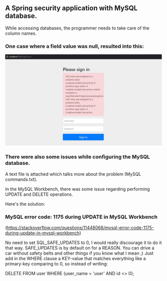 ## A Spring security application with MySQL database.

While accessing databases, the programmer needs to take care of the column names.


### One case where a field value was null, resulted into this:

![Alt text](assests/P981313.JPG?raw=true "Null value error")

### There were also some issues while configuring the MySQL database.
A text file is attached which talks more about the problem (MySQL commands.txt).


In the MySQL Workbench, there was some issue regarding performing UPDATE and DELETE operations.

Here's the solution:

### MySQL error code: 1175 during UPDATE in MySQL Workbench
(https://stackoverflow.com/questions/11448068/mysql-error-code-1175-during-update-in-mysql-workbench)

No need to set SQL_SAFE_UPDATES to 0, I would really discourage it to do it that way. SAFE_UPDATES is by default on for a REASON. You can drive a car without safety belts and other things if you know what I mean ;) Just add in the WHERE clause a KEY-value that matches everything like a primary-key comparing to 0, so instead of writing:

DELETE FROM user WHERE (user_name = 'user' AND id <> 0);
